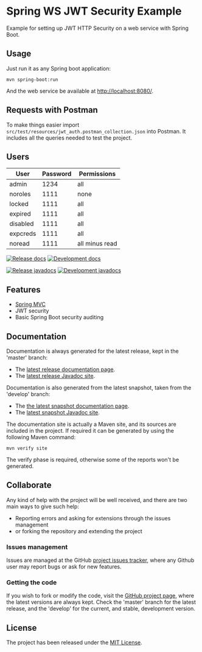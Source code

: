 # Spring WS JWT Security Example

Example for setting up JWT HTTP Security on a web service with Spring Boot.

## Usage

Just run it as any Spring boot application:

```
mvn spring-boot:run
```

And the web service be available at [http://localhost:8080/](http://localhost:8080/).

## Requests with Postman

To make things easier import `src/test/resources/jwt_auth.postman_collection.json` into Postman. It includes all the queries needed to test the project.

## Users

| User     | Password | Permissions    |
|----------|----------|----------------|
| admin    | 1234     | all            |
| noroles  | 1111     | none           |
| locked   | 1111     | all            |
| expired  | 1111     | all            |
| disabled | 1111     | all            |
| expcreds | 1111     | all            |
| noread   | 1111     | all minus read |

[![Release docs](https://img.shields.io/badge/docs-release-blue.svg)][site-release]
[![Development docs](https://img.shields.io/badge/docs-develop-blue.svg)][site-develop]

[![Release javadocs](https://img.shields.io/badge/javadocs-release-blue.svg)][javadoc-release]
[![Development javadocs](https://img.shields.io/badge/javadocs-develop-blue.svg)][javadoc-develop]

## Features

- [Spring MVC](https://spring.io/)
- JWT security
- Basic Spring Boot security auditing

## Documentation

Documentation is always generated for the latest release, kept in the 'master' branch:

- The [latest release documentation page][site-release].
- The [latest release Javadoc site][javadoc-release].

Documentation is also generated from the latest snapshot, taken from the 'develop' branch:

- The [the latest snapshot documentation page][site-develop].
- The [latest snapshot Javadoc site][javadoc-develop].

The documentation site is actually a Maven site, and its sources are included in the project. If required it can be generated by using the following Maven command:

```
mvn verify site
```

The verify phase is required, otherwise some of the reports won't be generated.

## Collaborate

Any kind of help with the project will be well received, and there are two main ways to give such help:

- Reporting errors and asking for extensions through the issues management
- or forking the repository and extending the project

### Issues management

Issues are managed at the GitHub [project issues tracker][issues], where any Github user may report bugs or ask for new features.

### Getting the code

If you wish to fork or modify the code, visit the [GitHub project page][scm], where the latest versions are always kept. Check the 'master' branch for the latest release, and the 'develop' for the current, and stable, development version.

## License

The project has been released under the [MIT License][license].

[issues]: https://github.com/bernardo-mg/spring-ws-jwt-security-example/issues
[javadoc-develop]: https://docs.bernardomg.com/development/maven/spring-ws-jwt-security-example/apidocs
[javadoc-release]: https://docs.bernardomg.com/maven/spring-ws-jwt-security-example/apidocs
[license]: https://www.opensource.org/licenses/mit-license.php
[scm]: https://github.com/bernardo-mg/spring-ws-jwt-security-example
[site-develop]: https://docs.bernardomg.com/development/maven/spring-ws-jwt-security-example
[site-release]: https://docs.bernardomg.com/maven/spring-ws-jwt-security-example
